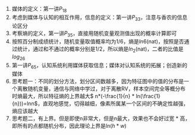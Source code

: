 1. 媒体的定义：第一讲$P_{18}$
2. 考虑到媒体与认知的相互作用，信息的定义：第一讲$P_{33}$，注意与香农的信息论区分
3. 考察熵的定义，第一讲$P_{35}$，直接用随机变量观测值出现的概率计算即可
4. 按照百分制成绩统计，随机变量取值概率均为1/6，熵是$ln6$(nat)，按照是否通过统计，通过和不通过的概率分别是1/2，所以熵是$ln_2$(nat)，二者的比值是$log_26$
5. 第一讲$P_65$，认知系统利用媒体获取信息；媒体对认知系统的拓展；创造新的媒体  
6. 思考题一：不同的划分方法，划分区间数越多，因为特征图中的值的分布是一个离散随机变量，通信与网络中学过，对于离散RV，样本空间完全等概分布时熵最大，所以特征熵的上界越大$ n*(-\frac{1}{n} * ln(\frac{1}{n}))=lnn$，直观地感觉，切得越细，像素所属某一个区间的不确定性越强，熵应该越大
7. 思考题二，有上界。但是即使n非常大，但是n最大，效果也不会好过宽 * 高，即所有的点都随机分布，因此理论上界是$ln(h*w)$ 